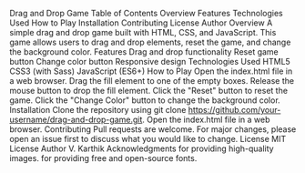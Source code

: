 Drag and Drop Game
Table of Contents
Overview
Features
Technologies Used
How to Play
Installation
Contributing
License
Author
Overview
A simple drag and drop game built with HTML, CSS, and JavaScript. This game allows users to drag and drop elements, reset the game, and change the background color.
Features
Drag and drop functionality
Reset game button
Change color button
Responsive design
Technologies Used
HTML5
CSS3 (with Sass)
JavaScript (ES6+)
How to Play
Open the index.html file in a web browser.
Drag the fill element to one of the empty boxes.
Release the mouse button to drop the fill element.
Click the "Reset" button to reset the game.
Click the "Change Color" button to change the background color.
Installation
Clone the repository using git clone https://github.com/your-username/drag-and-drop-game.git.
Open the index.html file in a web browser.
Contributing
Pull requests are welcome. For major changes, please open an issue first to discuss what you would like to change.
License MIT License
Author  V. Karthik 
Acknowledgments
 for providing high-quality images.
 for providing free and open-source fonts.

